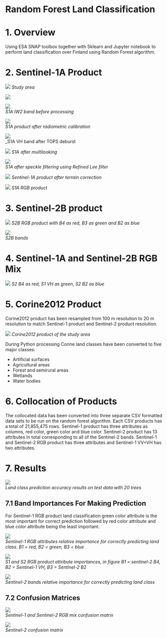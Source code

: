 # Random Forest Land Classification


# 1. Overview

Using ESA SNAP toolbox together with Sklearn and Jupyter notebook to perform land
classification over Finland using Random Forest algorithm. 

# 2. Sentinel-1A Product

![](Random-Forest-Images/study-area.png) 
_Study area_

![](Random-Forest-Images/latlong.png)   

![](Random-Forest-Images/S1AIW2imageVH.png)    
_S1A IW2 band before processing_

![](Random-Forest-Images/S1ACalibrated.png)   
_S1A product after radiometric calibration_

![](Random-Forest-Images/after-deburst-vh.jpg)  
_S1A VH band after TOPS deburst

![](Random-Forest-Images/multilooked-vh.jpg)
_S1A after multilooking_

![](Random-Forest-Images/s1aspecklefiltered.png)              
_S1A after speckle filtering using Refined Lee filter_

![](Random-Forest-Images/subset-terrain-corrected.png)
_Sentinel-1A product after terrain correction_

![](Random-Forest-Images/s1rgb.png)
_S1A RGB product_

# 3. Sentinel-2B product
![](Random-Forest-Images/s2rgb.png)
_S2B RGB product with B4 as red, B3 as green and B2 as blue_

![](Random-Forest-Images/s2b-bands.jpg)                         
_S2B bands_

# 4. Sentinel-1A and Sentinel-2B RGB Mix

![](Random-Forest-Images/s1s2mix.png)
_S2 B4 as red, S1 VH as green, S2 B2 as blue_

# 5. Corine2012 Product
Corine2012 product has been resampled from 100 m resolution to 20 m resolution to match
Sentinel-1 product and Sentinel-2 product resolution. 

![](Random-Forest-Images/corine12.png)
_Corine2012 product of the study area_

During Python processing Corine land classes have been converted to five major classes:
* Artificial surfaces
* Agricultural areas
* Forest and semirural areas
* Wetlands
* Water bodies


# 6. Collocation of Products

The collocated data has been converted into three separate CSV formatted data sets to be run on the random forest algorithm. Each CSV products has a total of 21,855,475 rows. Sentinel-1 product has three attributes as columns, red color, green color and blue color. Sentinel-2 product has 13 attributes in total corresponding to all of the Sentinel-2 bands. Sentinel-1 and Sentinel-2 RGB product has three attributes and Sentinel-1 VV+VH has two attributes.

# 7. Results

![](Random-Forest-Images/results-new.png)       
_Land class prediction accuracy results on test data with 20 trees_

## 7.1 Band Importances For Making Prediction

For Sentinel-1 RGB product land classification green color attribute is the most important for correct prediction followed by
red color attribute and blue color attribute being the least important. 

![](Random-Forest-Images/s1rgbvars.png)                
_Sentinel-1 RGB attributes relative importance for correctly predicting land class.
B1 = red, B2 = green, B3 = blue_

![](Random-Forest-Images/s1s2rgbvars.png)                      
_S1 and S2 RGB product attribute importances,
in figure B1 = sentinel-2 B4, B2 = Sentinel-1 VH, B3 = Sentinel-2 B2_

![](Random-Forest-Images/s2bandsvars.png)      
_Sentinel-2 bands relative importance for correctly predicting land class_

## 7.2 Confusion Matrices

![](Random-Forest-Images/s1s2confusion-new.png)      
_Sentinel-1 and Sentinel-2 RGB mix confusion matrix_

![](Random-Forest-Images/s2confusion-new-new.png)      
_Sentinel-2 confusion matrix_
